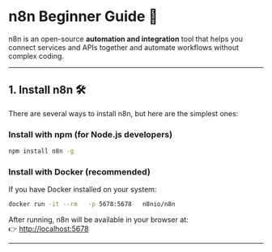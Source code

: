 # n8n Beginner Guide 🚀  

n8n is an open-source **automation and integration** tool that helps you connect services and APIs together and automate workflows without complex coding.  

---

## 1. Install n8n 🛠️  

There are several ways to install n8n, but here are the simplest ones:  

### Install with npm (for Node.js developers)  
```bash
npm install n8n -g
```

### Install with Docker (recommended)  
If you have Docker installed on your system:  
```bash
docker run -it --rm   -p 5678:5678   n8nio/n8n
```

After running, n8n will be available in your browser at:  
👉 [http://localhost:5678](http://localhost:5678)

---
